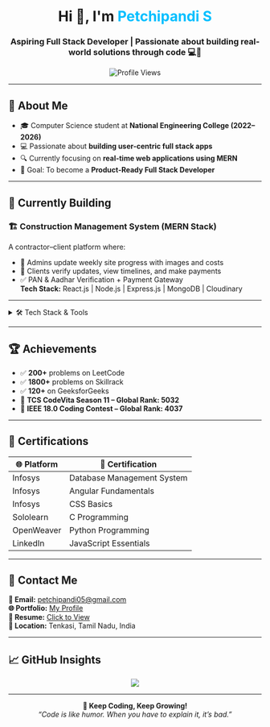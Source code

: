 <h1 align="center">Hi 👋, I'm <span style="color:#00bfff">Petchipandi S</span></h1>
<h3 align="center">Aspiring Full Stack Developer | Passionate about building real-world solutions through code 💻🚀</h3>

<p align="center">
  <img src="https://komarev.com/ghpvc/?username=petchipandi05&label=Profile%20Views&color=0e75b6&style=flat" alt="Profile Views" />
</p>

---

## 📌 About Me

- 🎓 Computer Science student at **National Engineering College (2022–2026)**
- 💻 Passionate about **building user-centric full stack apps**
- 🔍 Currently focusing on **real-time web applications using MERN**
- 🎯 Goal: To become a **Product-Ready Full Stack Developer**

---

## 🚧 Currently Building

### 🏗️ **Construction Management System (MERN Stack)**  
A contractor–client platform where:
- 🧱 Admins update weekly site progress with images and costs
- 👷 Clients verify updates, view timelines, and make payments
- ✅ PAN & Aadhar Verification + Payment Gateway  
**Tech Stack:** React.js | Node.js | Express.js | MongoDB | Cloudinary  

---

<details>
<summary>🛠️ Tech Stack & Tools</summary>
<br>

### 🚀 Languages & Frameworks
<p>
  <img src="https://img.shields.io/badge/C-00599C?style=for-the-badge&logo=c&logoColor=white"/>
  <img src="https://img.shields.io/badge/C++-00599C?style=for-the-badge&logo=c%2B%2B&logoColor=white"/>
  <img src="https://img.shields.io/badge/Java-ED8B00?style=for-the-badge&logo=java&logoColor=white"/>
  <img src="https://img.shields.io/badge/JavaScript-F7DF1E?style=for-the-badge&logo=javascript&logoColor=black"/>
  <img src="https://img.shields.io/badge/React-20232A?style=for-the-badge&logo=react&logoColor=61DAFB"/>
  <img src="https://img.shields.io/badge/Node.js-339933?style=for-the-badge&logo=nodedotjs&logoColor=white"/>
  <img src="https://img.shields.io/badge/Express.js-000000?style=for-the-badge&logo=express&logoColor=white"/>
  <img src="https://img.shields.io/badge/MongoDB-4EA94B?style=for-the-badge&logo=mongodb&logoColor=white"/>
  <img src="https://img.shields.io/badge/MySQL-00758F?style=for-the-badge&logo=mysql&logoColor=white"/>
</p>

### 🧰 Dev Tools
<p>
  <img src="https://img.shields.io/badge/Git-F05032?style=for-the-badge&logo=git&logoColor=white"/>
  <img src="https://img.shields.io/badge/Postman-FF6C37?style=for-the-badge&logo=postman&logoColor=white"/>
  <img src="https://img.shields.io/badge/VSCode-007ACC?style=for-the-badge&logo=visual-studio-code&logoColor=white"/>
  <img src="https://img.shields.io/badge/Cloudinary-3448C5?style=for-the-badge&logo=cloudinary&logoColor=white"/>
</p>

</details>

---

## 🏆 Achievements

- ✅ **200+** problems on LeetCode  
- ✅ **1800+** problems on Skillrack  
- ✅ **120+** on GeeksforGeeks  
- 🏅 **TCS CodeVita Season 11 – Global Rank: 5032**  
- 🏅 **IEEE 18.0 Coding Contest – Global Rank: 4037**

---

## 📜 Certifications

| 🌐 Platform   | 📘 Certification                        |
|--------------|-----------------------------------------|
| Infosys      | Database Management System              |
| Infosys      | Angular Fundamentals                    |
| Infosys      | CSS Basics                              |
| Sololearn    | C Programming                           |
| OpenWeaver   | Python Programming                      |
| LinkedIn     | JavaScript Essentials                   |

---

## 🔗 Contact Me

<p>
  <b>📧 Email:</b> <a href="mailto:petchipandi05@gmail.com">petchipandi05@gmail.com</a><br>
  <b>🌐 Portfolio:</b> <a href="https://petchipandi05.github.io/my-portfolio/" target="_blank">My Profile</a><br>
  <b>📄 Resume:</b> <a href="https://drive.google.com/file/d/17vgyc4Cyh40qkdzeqL4CLPtl31luQWDi/view" target="_blank">Click to View</a><br> <!-- Replace with real link -->
  <b>📍 Location:</b> Tenkasi, Tamil Nadu, India
</p>

---

## 📈 GitHub Insights

<p align="center">
  <img src="https://github-readme-stats.vercel.app/api/top-langs/?username=petchipandi05&layout=compact&theme=tokyonight" />
</p>

---

<p align="center">
  <b>🚀 Keep Coding, Keep Growing!</b><br>
  <i>“Code is like humor. When you have to explain it, it’s bad.”</i>
</p>
